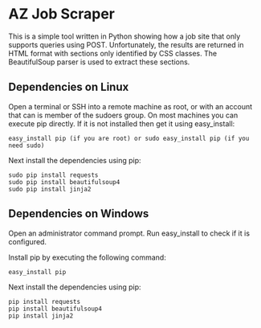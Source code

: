AZ Job Scraper
==============

This is a simple tool written in Python showing how a job site that only supports queries using POST. Unfortunately, the
results are returned in HTML format with sections only identified by CSS classes. The BeautifulSoup parser is used to
extract these sections.

Dependencies on Linux
---------------------

Open a terminal or SSH into a remote machine as root, or with an account that can is member of the sudoers group. On most
machines you can execute pip directly. If it is not installed then get it using easy_install:

    easy_install pip (if you are root) or sudo easy_install pip (if you need sudo)

Next install the dependencies using pip:

    sudo pip install requests
    sudo pip install beautifulsoup4
    sudo pip install jinja2

Dependencies on Windows
-----------------------
Open an administrator command prompt. Run easy_install to check if it is configured.

Install pip by executing the following command:

    easy_install pip

Next install the dependencies using pip:

    pip install requests
    pip install beautifulsoup4
    pip install jinja2
